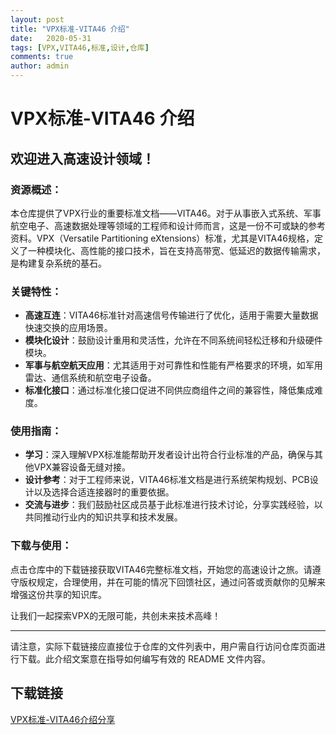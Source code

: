 ```yaml
---
layout: post
title: "VPX标准-VITA46 介绍"
date:   2020-05-31
tags: [VPX,VITA46,标准,设计,仓库]
comments: true
author: admin
---
```

# VPX标准-VITA46 介绍

## 欢迎进入高速设计领域！

### 资源概述：
本仓库提供了VPX行业的重要标准文档——VITA46。对于从事嵌入式系统、军事航空电子、高速数据处理等领域的工程师和设计师而言，这是一份不可或缺的参考资料。VPX（Versatile Partitioning eXtensions）标准，尤其是VITA46规格，定义了一种模块化、高性能的接口技术，旨在支持高带宽、低延迟的数据传输需求，是构建复杂系统的基石。

### 关键特性：
- **高速互连**：VITA46标准针对高速信号传输进行了优化，适用于需要大量数据快速交换的应用场景。
- **模块化设计**：鼓励设计重用和灵活性，允许在不同系统间轻松迁移和升级硬件模块。
- **军事与航空航天应用**：尤其适用于对可靠性和性能有严格要求的环境，如军用雷达、通信系统和航空电子设备。
- **标准化接口**：通过标准化接口促进不同供应商组件之间的兼容性，降低集成难度。

### 使用指南：
- **学习**：深入理解VPX标准能帮助开发者设计出符合行业标准的产品，确保与其他VPX兼容设备无缝对接。
- **设计参考**：对于工程师来说，VITA46标准文档是进行系统架构规划、PCB设计以及选择合适连接器时的重要依据。
- **交流与进步**：我们鼓励社区成员基于此标准进行技术讨论，分享实践经验，以共同推动行业内的知识共享和技术发展。

### 下载与使用：
点击仓库中的下载链接获取VITA46完整标准文档，开始您的高速设计之旅。请遵守版权规定，合理使用，并在可能的情况下回馈社区，通过问答或贡献你的见解来增强这份共享的知识库。

让我们一起探索VPX的无限可能，共创未来技术高峰！

---

请注意，实际下载链接应直接位于仓库的文件列表中，用户需自行访问仓库页面进行下载。此介绍文案意在指导如何编写有效的 README 文件内容。

## 下载链接

[VPX标准-VITA46介绍分享](https://pan.quark.cn/s/7f9e2fb01693)